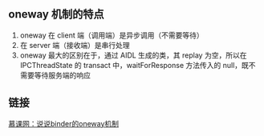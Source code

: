 ## oneway 机制的特点

1. oneway 在 client 端（调用端）是异步调用（不需要等待）
2. 在 server 端（接收端）是串行处理 
3. oneway 最大的区别在于，通过 AIDL 生成的类，其 replay 为空，所以在 IPCThreadState 的 transact 中，waitForResponse 方法传入的 null，既不需要等待服务端的响应

## 链接
[慕课网：说说binder的oneway机制](https://coding.imooc.com/lesson/340.html#mid=26032)